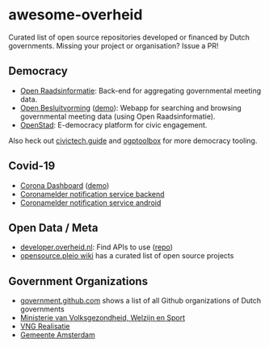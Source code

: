 # awesome-overheid

Curated list of open source repositories developed or financed by Dutch governments.
Missing your project or organisation? Issue a PR!

## Democracy

- [Open Raadsinformatie](https://github.com/openstate/open-raadsinformatie/issues): Back-end for aggregating governmental meeting data.  
- [Open Besluitvorming](https://github.com/ontola/openbesluitvorming/) ([demo](https://openbesluitvorming.nl/)): Webapp for searching and browsing governmental meeting data (using Open Raadsinformatie).
- [OpenStad](https://github.com/Amsterdam/openstad-monolith): E-democracy platform for civic engagement.

Also heck out [civictech.guide](https://civictech.guide/) and [ogptoolbox](https://ogptoolbox.org/) for more democracy tooling.

## Covid-19

- [Corona Dashboard](https://github.com/minvws/nl-covid19-data-dashboard) ([demo](https://coronadashboard.rijksoverheid.nl/))
- [Coronamelder notification service backend](https://github.com/minvws/nl-covid19-notification-app-backend)
- [Coronamelder notification service android](https://github.com/minvws/nl-covid19-notification-app-android)

## Open Data / Meta

- [developer.overheid.nl](https://developer.overheid.nl/): Find APIs to use ([repo](https://gitlab.com/commonground/developer.overheid.nl))
- [opensource.pleio wiki](https://opensource.pleio.nl/groups/view/57979222/open-source/wiki/view/57979257/wiki/57979294) has a curated list of open source projects

## Government Organizations

- [government.github.com](https://government.github.com/community/) shows a list of all Github organizations of Dutch governments
- [Ministerie van Volksgezondheid, Welzijn en Sport](https://github.com/minvws)
- [VNG Realisatie](https://github.com/VNG-Realisatie/)
- [Gemeente Amsterdam](https://github.com/Amsterdam)
